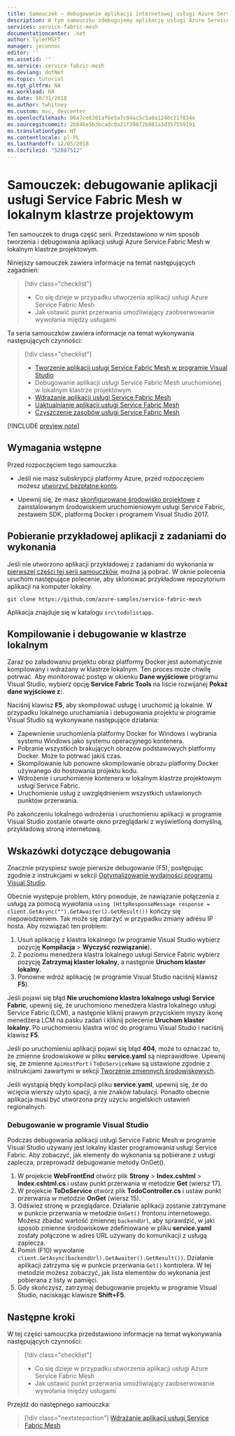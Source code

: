 ```yaml
---
title: Samouczek — debugowanie aplikacji internetowej usługi Azure Service Fabric Mesh uruchomionej w lokalnym klastrze projektowym | Microsoft Docs
description: W tym samouczku zdebugujemy aplikację usługi Azure Service Fabric Mesh uruchomioną w klastrze lokalnym.
services: service-fabric-mesh
documentationcenter: .net
author: TylerMSFT
manager: jeconnoc
editor: ''
ms.assetid: ''
ms.service: service-fabric-mesh
ms.devlang: dotNet
ms.topic: tutorial
ms.tgt_pltfrm: NA
ms.workload: NA
ms.date: 10/31/2018
ms.author: twhitney
ms.custom: mvc, devcenter
ms.openlocfilehash: 06a7ce6301af6e5a7c04ac5c5a0a1240c21f834e
ms.sourcegitcommit: 2bb46e5b3bcadc0a21f39072b981a3d357559191
ms.translationtype: HT
ms.contentlocale: pl-PL
ms.lasthandoff: 12/05/2018
ms.locfileid: "52887512"
---
```

# <a name="tutorial-debug-a-service-fabric-mesh-application-running-in-your-local-development-cluster"></a>Samouczek: debugowanie aplikacji usługi Service Fabric Mesh w lokalnym klastrze projektowym

Ten samouczek to druga część serii. Przedstawiono w nim sposób tworzenia i debugowania aplikacji usługi Azure Service Fabric Mesh w lokalnym klastrze projektowym.

Niniejszy samouczek zawiera informacje na temat następujących zagadnień:

> [!div class="checklist"]
> * Co się dzieje w przypadku utworzenia aplikacji usługi Azure Service Fabric Mesh
> * Jak ustawić punkt przerwania umożliwiający zaobserwowanie wywołania między usługami

Ta seria samouczków zawiera informacje na temat wykonywania następujących czynności:
> [!div class="checklist"]
> * [Tworzenie aplikacji usługi Service Fabric Mesh w programie Visual Studio](service-fabric-mesh-tutorial-create-dotnetcore.md)
> * Debugowanie aplikacji usługi Service Fabric Mesh uruchomionej w lokalnym klastrze projektowym
> * [Wdrażanie aplikacji usługi Service Fabric Mesh](service-fabric-mesh-tutorial-deploy-service-fabric-mesh-app.md)
> * [Uaktualnianie aplikacji usługi Service Fabric Mesh](service-fabric-mesh-tutorial-upgrade.md)
> * [Czyszczenie zasobów usługi Service Fabric Mesh](service-fabric-mesh-tutorial-cleanup-resources.md)

[!INCLUDE [preview note](./includes/include-preview-note.md)]

## <a name="prerequisites"></a>Wymagania wstępne

Przed rozpoczęciem tego samouczka:

* Jeśli nie masz subskrypcji platformy Azure, przed rozpoczęciem możesz [utworzyć bezpłatne konto](https://azure.microsoft.com/free/?WT.mc_id=A261C142F).

* Upewnij się, że masz [skonfigurowane środowisko projektowe](service-fabric-mesh-howto-setup-developer-environment-sdk.md) z zainstalowanym środowiskiem uruchomieniowym usługi Service Fabric, zestawem SDK, platformą Docker i programem Visual Studio 2017.

## <a name="download-the-to-do-sample-application"></a>Pobieranie przykładowej aplikacji z zadaniami do wykonania

Jeśli nie utworzono aplikacji przykładowej z zadaniami do wykonania w [pierwszej części tej serii samouczków](service-fabric-mesh-tutorial-create-dotnetcore.md), można ją pobrać. W oknie polecenia uruchom następujące polecenie, aby sklonować przykładowe repozytorium aplikacji na komputer lokalny.

```
git clone https://github.com/azure-samples/service-fabric-mesh
```

Aplikacja znajduje się w katalogu `src\todolistapp`.

## <a name="build-and-debug-on-your-local-cluster"></a>Kompilowanie i debugowanie w klastrze lokalnym

Zaraz po załadowaniu projektu obraz platformy Docker jest automatycznie kompilowany i wdrażany w klastrze lokalnym. Ten proces może chwilę potrwać. Aby monitorować postęp w okienku **Dane wyjściowe** programu Visual Studio, wybierz opcję **Service Fabric Tools** na liście rozwijanej **Pokaż dane wyjściowe z:**.

Naciśnij klawisz **F5**, aby skompilować usługę i uruchomić ją lokalnie. W przypadku lokalnego uruchamiania i debugowania projektu w programie Visual Studio są wykonywane następujące działania:

* Zapewnienie uruchomienia platformy Docker for Windows i wybrania systemu Windows jako systemu operacyjnego kontenera.
* Pobranie wszystkich brakujących obrazów podstawowych platformy Docker. Może to potrwać jakiś czas.
* Skompilowanie lub ponowne skompilowanie obrazu platformy Docker używanego do hostowania projektu kodu.
* Wdrożenie i uruchomienie kontenera w lokalnym klastrze projektowym usługi Service Fabric.
* Uruchomienie usług z uwzględnieniem wszystkich ustawionych punktów przerwania.

Po zakończeniu lokalnego wdrożenia i uruchomieniu aplikacji w programie Visual Studio zostanie otwarte okno przeglądarki z wyświetloną domyślną, przykładową stroną internetową.

## <a name="debugging-tips"></a>Wskazówki dotyczące debugowania

Znacznie przyspiesz swoje pierwsze debugowanie (F5), postępując zgodnie z instrukcjami w sekcji [Optymalizowanie wydajności programu Visual Studio](service-fabric-mesh-howto-optimize-vs.md).

Obecnie występuje problem, który powoduje, że nawiązanie połączenia z usługą za pomocą wywołania `using (HttpResponseMessage response = client.GetAsync("").GetAwaiter().GetResult())` kończy się niepowodzeniem. Tak może się zdarzyć w przypadku zmiany adresu IP hosta. Aby rozwiązać ten problem:

1. Usuń aplikację z klastra lokalnego (w programie Visual Studio wybierz pozycję **Kompilacja** > **Wyczyść rozwiązanie**).
2. Z poziomu menedżera klastra lokalnego usługi Service Fabric wybierz pozycję **Zatrzymaj klaster lokalny**, a następnie **Uruchom klaster lokalny**.
3. Ponowne wdróż aplikację (w programie Visual Studio naciśnij klawisz **F5**).

Jeśli pojawi się błąd **Nie uruchomiono klastra lokalnego usługi Service Fabric**, upewnij się, że uruchomiono menedżera klastra lokalnego usługi Service Fabric (LCM), a następnie kliknij prawym przyciskiem myszy ikonę menedżera LCM na pasku zadań i kliknij polecenie **Uruchom klaster lokalny**. Po uruchomieniu klastra wróć do programu Visual Studio i naciśnij klawisz **F5**.

Jeśli po uruchomieniu aplikacji pojawi się błąd **404**, może to oznaczać to, że zmienne środowiskowe w pliku **service.yaml** są nieprawidłowe. Upewnij się, że zmienne `ApiHostPort` i `ToDoServiceName` są ustawione zgodnie z instrukcjami zawartymi w sekcji [Tworzenie zmiennych środowiskowych](https://docs.microsoft.com/azure/service-fabric-mesh/service-fabric-mesh-tutorial-create-dotnetcore#create-environment-variables).

Jeśli wystąpią błędy kompilacji pliku **service.yaml**, upewnij się, że do wcięcia wierszy użyto spacji, a nie znaków tabulacji. Ponadto obecnie aplikacja musi być utworzona przy użyciu angielskich ustawień regionalnych.

### <a name="debug-in-visual-studio"></a>Debugowanie w programie Visual Studio

Podczas debugowania aplikacji usługi Service Fabric Mesh w programie Visual Studio używany jest lokalny klaster programowania usługi Service Fabric. Aby zobaczyć, jak elementy do wykonania są pobierane z usługi zaplecza, przeprowadź debugowanie metody OnGet().
1. W projekcie **WebFrontEnd** otwórz plik **Strony** > **Index.cshtml** > **Index.cshtml.cs** i ustaw punkt przerwania w metodzie **Get** (wiersz 17).
2. W projekcie **ToDoService** otwórz plik **TodoController.cs** i ustaw punkt przerwania w metodzie **OnGet** (wiersz 15).
3. Odśwież stronę w przeglądarce. Działanie aplikacji zostanie zatrzymane w punkcie przerwania w metodzie `OnGet()` frontonu internetowego. Możesz zbadać wartość zmiennej `backendUrl`, aby sprawdzić, w jaki sposób zmienne środowiskowe zdefiniowane w pliku **service.yaml** zostały połączone w adres URL używany do komunikacji z usługą zaplecza.
4. Pomiń (F10) wywołanie `client.GetAsync(backendUrl).GetAwaiter().GetResult())`. Działanie aplikacji zatrzyma się w punkcie przerwania `Get()` kontrolera. W tej metodzie możesz zobaczyć, jak lista elementów do wykonania jest pobierana z listy w pamięci.
5. Gdy skończysz, zatrzymaj debugowanie projektu w programie Visual Studio, naciskając klawisze **Shift+F5**.

## <a name="next-steps"></a>Następne kroki

W tej części samouczka przedstawiono informacje na temat wykonywania następujących czynności:

> [!div class="checklist"]
> * Co się dzieje w przypadku utworzenia aplikacji usługi Azure Service Fabric Mesh
> * Jak ustawić punkt przerwania umożliwiający zaobserwowanie wywołania między usługami

Przejdź do następnego samouczka:
> [!div class="nextstepaction"]
> [Wdrażanie aplikacji usługi Service Fabric Mesh](service-fabric-mesh-tutorial-deploy-service-fabric-mesh-app.md)